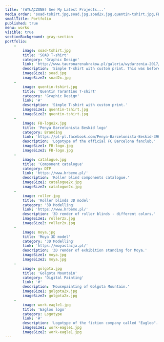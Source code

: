 ```yaml
---
title: '(WYŁĄCZONE) See My Latest Projects...'
media_order: 'soad-tshirt.jpg,soad.jpg,soad2x.jpg,quentin-tshirt.jpg,FB-logo.jpg,FB-logo2x.jpg,moya.jpg,catalogue.jpg,catalogue2x.jpg,roller2x.jpg,roller.jpg,work-eagle1.jpg,golgota2x.jpg,golgota.jpg'
smallTitle: Portfolio
published: true
menu: works
visible: true
sectionBackground: gray-section
portfolio:
    -
        image: soad-tshirt.jpg
        title: 'SOAD T-shirt'
        category: 'Graphic Design'
        link: 'http://www.tauronarenakrakow.pl/galeria/wydarzenia-2017/system-of-a-down/'
        description: 'Simple T-shirt with custom print. This was before the concert in TAURON Arena, Cracow.'
        imageSize1: soad.jpg
        imageSize2: soad2x.jpg
    -
        image: quentin-tshirt.jpg
        title: 'Quentin Tarantino T-shirt'
        category: 'Graphic Design'
        link: '#'
        description: 'Simple T-shirt with custom print.'
        imageSize1: quentin-tshirt.jpg
        imageSize2: quentin-tshirt.jpg
    -
        image: FB-logo2x.jpg
        title: 'Penya Barcelonista Beskid logo'
        category: Branding
        link: 'https://pl-pl.facebook.com/Penya-Barcelonista-Beskid-390805744985289/'
        description: 'Logotype of the official FC Barcelona fanclub.'
        imageSize1: FB-logo.jpg
        imageSize2: FB-logo.jpg
    -
        image: catalogue.jpg
        title: 'Component catalogue'
        category: DTP
        link: 'https://www.hrbemo.pl/'
        description: 'Roller blind components catalogue.'
        imageSize1: catalogue2x.jpg
        imageSize2: catalogue2x.jpg
    -
        image: roller.jpg
        title: 'Roller blinds 3D model'
        category: '3D Modelling'
        link: 'https://www.hrbemo.pl/'
        description: '3D render of roller blinds - different colors.'
        imageSize1: roller2x.jpg
        imageSize2: roller2x.jpg
    -
        image: moya.jpg
        title: 'Moya 3D model'
        category: '3D Modelling'
        link: 'https://moyastacja.pl/'
        description: '3D render of exhibition standing for Moya.'
        imageSize1: moya.jpg
        imageSize2: moya.jpg
    -
        image: golgota.jpg
        title: 'Golgota Mountain'
        category: 'Digital Painting'
        link: '#'
        description: 'Mousepainting of Golgota Mountain.'
        imageSize1: golgota2x.jpg
        imageSize2: golgota2x.jpg
    -
        image: work-eagle1.jpg
        title: 'Eagloo logo'
        category: Logotype
        link: '#'
        description: 'Logotype of the fiction company called "Eagloo".'
        imageSize1: work-eagle1.jpg
        imageSize2: work-eagle1.jpg
---
```


